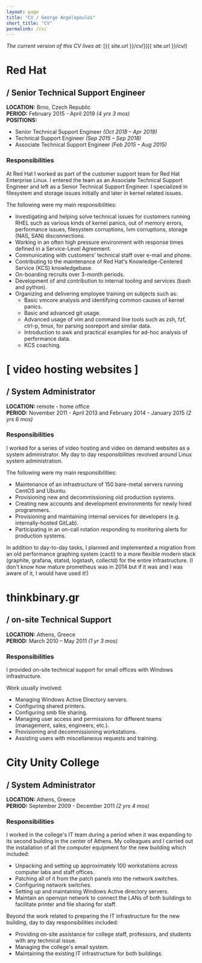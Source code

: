 ```yaml
---
layout: page
title: "CV / George Angelopoulos"
short_title: "CV"
permalink: /cv/
---
```


*The current version of this CV lives at:* [{{ site.url }}/cv/]({{ site.url }}/cv/)

# Red Hat
## / Senior Technical Support Engineer
**LOCATION:** Brno, Czech Republic  
**PERIOD:** February 2015 - April 2019 *(4 yrs 3 mos)*  
**POSITIONS:**  
* Senior Technical Support Engineer *(Oct 2018 – Apr 2019)*
* Technical Support Engineer *(Sep 2015 – Sep 2018)*
* Associate Technical Support Engineer *(Feb 2015 – Aug 2015)*

### Responsibilities
At Red Hat I worked as part of the customer support team for Red Hat Enterprise Linux. I entered the team as an Associate Technical Support Engineer and left as a Senior Technical Support Engineer. I specialized in filesystem and storage issues initially and later in kernel related issues. 

The following were my main responsibilities:
* Investigating and helping solve technical issues for customers running RHEL such as various kinds of kernel panics, out of memory errors, performance issues, filesystem corruptions, lvm corruptions, storage (NAS, SAN) disconnections.
* Working in an often high pressure environment with response times defined in a Service-Level Agreement.
* Communicating with customers' technical staff over e-mail and phone.
* Contributing to the maintenance of Red Hat's Knowledge-Centered Service (KCS) knowledgebase.
* On-boarding recruits over 3-month periods.
* Development of and contribution to internal tooling and services (bash and python).
* Organizing and delivering employee training on subjects such as:
    * Basic vmcore analysis and identifying common causes of kernel panics.
    * Basic and advanced git usage.
    * Advanced usage of vim and command line tools such as zsh, fzf, ctrl-p, tmux, for parsing sosreport and similar data.
    * Introduction to awk and practical examples for ad-hoc analysis of performance data.
    * KCS coaching.

# [ video hosting websites ]
## / System Administrator
**LOCATION:** remote - home office  
**PERIOD:** November 2011 - April 2013 and February 2014 - January 2015 *(2 yrs 6 mos)*

### Responsibilities
I worked for a series of video hosting and video on demand websites as a system administrator. My day to day responsibilities revolved around Linux system administration. 

The following were my main responsibilities:
* Maintenance of an infrastructure of 150 bare-metal servers running CentOS and Ubuntu.
* Provisioning new and decommissioning old production systems.
* Creating new accounts and development environments for newly hired programmers.
* Provisioning and maintaining internal services for developers (e.g. internally-hosted GitLab).
* Participating in an on-call rotation responding to monitoring alerts for production systems.

In addition to day-to-day tasks, I planned and implemented a migration from an old performance graphing system (cacti) to a more flexible modern stack (graphite, grafana, statsd, logstash, collectd) for the entire infrastructure. (I don't know how mature prometheus was in 2014 but if it was and I was aware of it, I would have used it!)

# thinkbinary.gr
## / on-site Technical Support
**LOCATION:** Athens, Greece  
**PERIOD:** March 2010 – May 2011 *(1 yr 3 mos)* 

### Responsibilities
I provided on-site technical support for small offices with Windows infrastructure.

Work usually involved:
* Managing Windows Active Directory servers.
* Configuring shared printers.
* Configuring smb file sharing.
* Managing user access and permissions for different teams (management, sales, engineers, etc.).
* Provisioning and decommissioning workstations.
* Assisting users with miscellaneous requests and training.

# City Unity College
## / System Administrator
**LOCATION:** Athens, Greece  
**PERIOD:** September 2009 - December 2011 *(2 yrs 4 mos)*

### Responsibilities
I worked in the college's IT team during a period when it was expanding to its second building in the center of Athens. My colleagues and I carried out the installation of all the computer equipment for the new building which included:

* Unpacking and setting up approximately 100 workstations across computer labs and staff offices.
* Patching all of it from the patch panels into the network switches.
* Configuring network switches.
* Setting up and maintaining Windows Active directory servers.
* Maintain an openvpn network to connect the LANs of both buildings to facilitate printer and file sharing for staff.

Beyond the work related to preparing the IT infrastructure for the new building, day to day responsibilities included:

* Providing on-site assistance for college staff, professors, and students with any technical issue.
* Managing the college's email system.
* Maintaining the existing IT infrastructure for both buildings.
